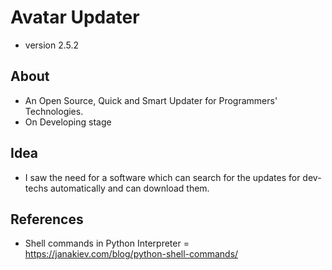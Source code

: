 # Avatar Updater
* version 2.5.2
## About
* An Open Source, Quick and Smart Updater for Programmers' Technologies.
* On Developing stage
## Idea
* I saw the need for a software which can search for the updates for dev-techs automatically and can download them.
## References
* Shell commands in Python Interpreter = https://janakiev.com/blog/python-shell-commands/